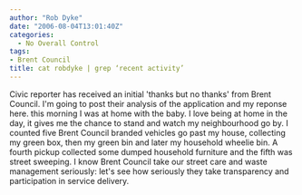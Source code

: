 ```yaml
---
author: "Rob Dyke"
date: "2006-08-04T13:01:40Z"
categories:
  - No Overall Control
tags:
- Brent Council
title: cat robdyke | grep ‘recent activity’
---
```

Civic reporter has received an initial 'thanks but no thanks' from Brent Council. I'm going to post their analysis of the application and my reponse here. this morning I was at home with the baby. I love being at home in the day, it gives me the chance to stand and watch my neighbourhood go by. I counted five Brent Council branded vehicles go past my house, collecting my green box, then my green bin and later my household wheelie bin. A fourth pickup collected some dumped household furniture and the fifth was street sweeping. I know Brent Council take our street care and waste management seriously: let's see how seriously they take transparency and participation in service delivery.

